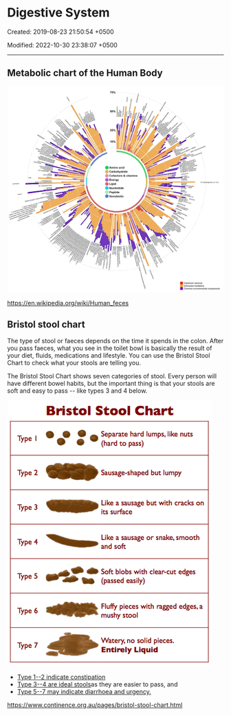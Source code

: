 # Digestive System

Created: 2019-08-23 21:50:54 +0500

Modified: 2022-10-30 23:38:07 +0500

---

## Metabolic chart of the Human Body

![image](media/Digestive-System-image1.jpg)

<https://en.wikipedia.org/wiki/Human_feces>

## Bristol stool chart

The type of stool or faeces depends on the time it spends in the colon. After you pass faeces, what you see in the toilet bowl is basically the result of your diet, fluids, medications and lifestyle. You can use the Bristol Stool Chart to check what your stools are telling you.

The Bristol Stool Chart shows seven categories of stool. Every person will have different bowel habits, but the important thing is that your stools are soft and easy to pass -- like types 3 and 4 below.

![image](media/Digestive-System-image2.gif)
-   [Type 1--2 indicate constipation](https://www.continence.org.au/pages/constipation.html)
-   [Type 3--4 are ideal stools](https://www.continence.org.au/pages/about-your-bowel.html)as they are easier to pass, and
-   [Type 5--7 may indicate diarrhoea and urgency.](https://www.continence.org.au/pages/diarrhoea.html)

<https://www.continence.org.au/pages/bristol-stool-chart.html>


